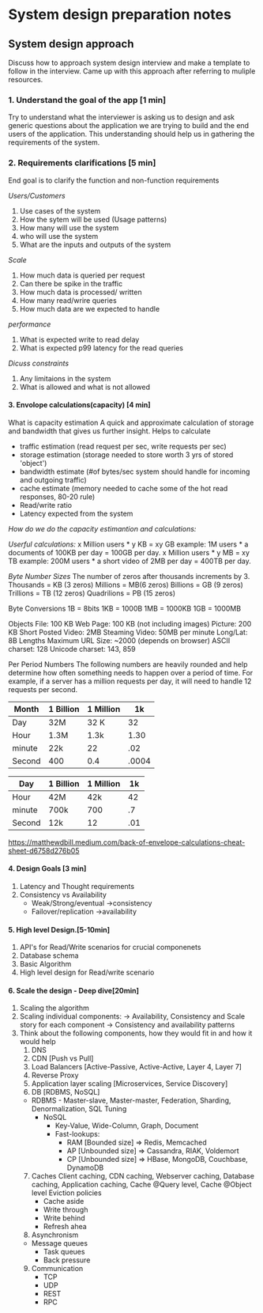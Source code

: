 # System design preparation notes

## System design approach

Discuss how to approach system design interview and make a template to follow in the interview. Came up with this approach after referring to muliple resources.

### 1. Understand the goal of the app [1 min]
 Try to understand what the interviewer is asking us to design and ask generic questions about the application we are trying to build and the end users of the application. This understanding should help us in gathering the requirements of the system. 
 
 ### 2. Requirements clarifications [5 min]
 End goal is to clarify the function and non-function requirements

*Users/Customers*
1. Use cases of the system 
2. How the sytem will be used (Usage patterns)
3. How many will use the system
4. who will use the system 
5. What are the inputs and outputs of the system 

*Scale*
1. How much data is queried per request 
2. Can there be spike in the traffic
3. How much data is processed/ written
4. How many read/wrire queries
5. How much data are we expected to handle

*performance*
1. What is expected write to read delay
2. What is expected p99 latency for the read queries

*Dicuss constraints*
1. Any limitaions in the system
2. What is allowed and what is not allowed

#### 3. Envolope calculations(capacity) [4 min]
What is capacity estimation
A quick and approximate calculation of storage and bandwidth that gives us further insight. Helps to calculate
- traffic estimation (read request per sec, write requests per sec)
- storage estimation (storage needed to store worth 3 yrs of stored 'object')
- bandwidth estimate (#of bytes/sec system should handle for incoming and outgoing traffic)
- cache estimate (memory needed to cache some of the hot read responses, 80-20 rule)
- Read/write ratio
- Latency expected from the system

*How do we do the capacity estimantion and calculations:*

*Userful calculations:*
x Million users * y KB = xy GB
example: 1M users * a documents of 100KB per day = 100GB per day.
x Million users * y MB = xy TB
example: 200M users * a short video of 2MB per day = 400TB per day.

*Byte Number Sizes*
The number of zeros after thousands increments by 3.
Thousands = KB (3 zeros)
Millions = MB(6 zeros)
Billions = GB (9 zeros)
Trillions = TB (12 zeros)
Quadrilions = PB (15 zeros)

Byte Conversions
1B = 8bits
1KB = 1000B
1MB = 1000KB
1GB = 1000MB

Objects
File: 100 KB
Web Page: 100 KB (not including images)
Picture: 200 KB
Short Posted Video: 2MB
Steaming Video: 50MB per minute
Long/Lat: 8B
Lengths
Maximum URL Size: ~2000 (depends on browser)
ASCII charset: 128
Unicode charset: 143, 859

Per Period Numbers
The following numbers are heavily rounded and help determine how often something needs to happen over a period of time. For example, if a server has a million requests per day, it will need to handle 12 requests per second.

|Month  | 1 Billion | 1 Million | 1k      |
|-------|-----------|-----------|---------|
|Day    | 32M       | 32 K      |32       |
|Hour   |1.3M       | 1.3k      |1.30     |
|minute |22k        | 22        |.02      |
|Second | 400       | 0.4       |.0004    |

|Day    | 1 Billion | 1 Million | 1k      |
|-------|-----------|-----------|---------|
|Hour   |42M        | 42k       |42       |
|minute |700k       |  700      |.7       |
|Second |12k        | 12        |.01      |

https://matthewdbill.medium.com/back-of-envelope-calculations-cheat-sheet-d6758d276b05


#### 4. Design Goals [3 min]

1. Latency and Thought requirements
2. Consistency vs Availability 
   - Weak/Strong/eventual ->consistency
   - Failover/replication ->availability

#### 5. High level Design.[5-10min]
1. API's for Read/Write scenarios for crucial componenets
2. Database schema
3. Basic Algorithm
4. High level design for Read/write scenario

#### 6. Scale the design - Deep dive[20min]
1.  Scaling the algorithm
2. Scaling individual components: 
	-> Availability, Consistency and Scale story for each component
        -> Consistency and availability patterns
3. Think about the following components, how they would fit in and how it would help
	1. DNS
 	2. CDN [Push vs Pull]
 	3. Load Balancers [Active-Passive, Active-Active, Layer 4, Layer 7]
	4. Reverse Proxy
	5. Application layer scaling [Microservices, Service Discovery]
	6. DB [RDBMS, NoSQL]
	- RDBMS 
          - Master-slave, Master-master, Federation, Sharding, Denormalization, SQL Tuning
       - NoSQL
         - Key-Value, Wide-Column, Graph, Document
         - Fast-lookups:
           - RAM  [Bounded size] => Redis, Memcached
           - AP [Unbounded size] => Cassandra, RIAK, Voldemort
           - CP [Unbounded size] => HBase, MongoDB, Couchbase, DynamoDB
	7. Caches
    	Client caching, CDN caching, Webserver caching, Database caching, Application caching, Cache @Query level, Cache @Object level
     	Eviction policies
      	- Cache aside
      	- Write through
      	- Write behind
      	- Refresh ahea
	8. Asynchronism
	-  Message queues
      	-  Task queues
      	-  Back pressure
 	9. Communication
    	- TCP
    	- UDP
        - REST
    	- RPC

   
